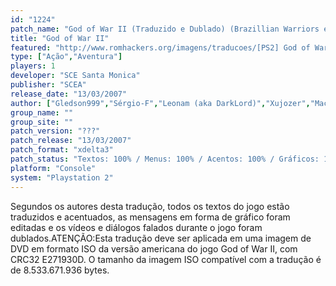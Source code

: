 ```yaml
---
id: "1224"
patch_name: "God of War II (Traduzido e Dublado) (Brazillian Warriors e Silent Fandub)"
title: "God of War II"
featured: "http://www.romhackers.org/imagens/traducoes/[PS2] God of War II - Brazilian Warriors e Silent Fandub - 1.jpg"
type: ["Ação","Aventura"]
players: 1
developer: "SCE Santa Monica"
publisher: "SCEA"
release_date: "13/03/2007"
author: ["Gledson999","Sérgio-F","Leonam (aka DarkLord)","Xujozer","Maciell Dublagens","Silent Fandub","Henderson Souza ","Elitom Souza","Isadora Jager","João J. Piontkievicz ","Fábio Vasco","Tininha Godoy","Diego Blade","Hélio Santos","Marcos Sales","Rafael Vasconcelos","Bruno Shinkou","Marlon Hikare","Bruno Tarta","Renan Quirino","Bianca Uyemura","Thiago Machado ","Henaf"]
group_name: ""
group_site: ""
patch_version: "???"
patch_release: "13/03/2007"
patch_format: "xdelta3"
patch_status: "Textos: 100% / Menus: 100% / Acentos: 100% / Gráficos: 100% / Vídeos: 100% / Áudios: ???"
platform: "Console"
system: "Playstation 2"
---
```


Segundos os autores desta tradução, todos os textos do jogo estão traduzidos e acentuados, as mensagens em forma de gráfico foram editadas e os vídeos e diálogos falados durante o jogo foram dublados.ATENÇÃO:Esta tradução deve ser aplicada em uma imagem de DVD em formato ISO da versão americana do jogo God of War II, com CRC32 E271930D. O tamanho da imagem ISO compatível com a tradução é de 8.533.671.936 bytes.